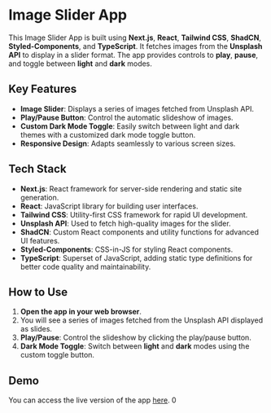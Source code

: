 # Image Slider App

This Image Slider App is built using **Next.js**, **React**, **Tailwind CSS**, **ShadCN**, **Styled-Components**, and **TypeScript**. It fetches images from the **Unsplash API** to display in a slider format. The app provides controls to **play**, **pause**, and toggle between **light** and **dark** modes.

## Key Features

- **Image Slider**: Displays a series of images fetched from Unsplash API.
- **Play/Pause Button**: Control the automatic slideshow of images.
- **Custom Dark Mode Toggle**: Easily switch between light and dark themes with a customized dark mode toggle button.
- **Responsive Design**: Adapts seamlessly to various screen sizes.

## Tech Stack

- **Next.js**: React framework for server-side rendering and static site generation.
- **React**: JavaScript library for building user interfaces.
- **Tailwind CSS**: Utility-first CSS framework for rapid UI development.
- **Unsplash API**: Used to fetch high-quality images for the slider.
- **ShadCN**: Custom React components and utility functions for advanced UI features.
- **Styled-Components**: CSS-in-JS for styling React components.
- **TypeScript**: Superset of JavaScript, adding static type definitions for better code quality and maintainability.

## How to Use

1. **Open the app in your web browser**.
2. You will see a series of images fetched from the Unsplash API displayed as slides.
3. **Play/Pause**: Control the slideshow by clicking the play/pause button.
4. **Dark Mode Toggle**: Switch between **light** and **dark** modes using the custom toggle button.

## Demo

You can access the live version of the app [here](https://your-deployed-url.com).
0